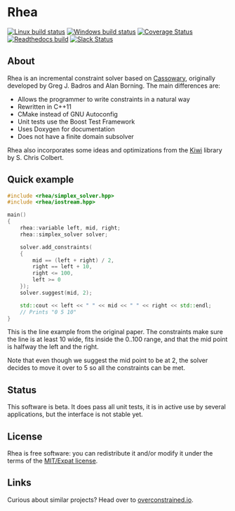 Rhea
====
[![Linux build status](https://travis-ci.org/Nocte-/rhea.png?branch=master)](https://travis-ci.org/Nocte-/rhea) [![Windows build status](https://ci.appveyor.com/api/projects/status/vnt20tikld91en78?svg=true)](https://ci.appveyor.com/project/Nocte-/rhea) [![Coverage Status](https://coveralls.io/repos/Nocte-/rhea/badge.png)](https://coveralls.io/r/Nocte-/rhea) [![Readthedocs build](https://readthedocs.org/projects/rhea/badge/?version=latest)](https://readthedocs.org/projects/rhea/) [![Slack Status](https://overconstrained-slack.herokuapp.com/badge.svg)](https://overconstrained-slack.herokuapp.com)

About
-----
Rhea is an incremental constraint solver based on
[Cassowary](http://www.cs.washington.edu/research/constraints/cassowary),
originally developed by Greg J. Badros and Alan Borning.  The main
differences are:

 * Allows the programmer to write constraints in a natural way
 * Rewritten in C++11
 * CMake instead of GNU Autoconfig
 * Unit tests use the Boost Test Framework
 * Uses Doxygen for documentation
 * Does not have a finite domain subsolver

Rhea also incorporates some ideas and optimizations from the
[Kiwi](https://github.com/nucleic/kiwi) library by S. Chris Colbert.

Quick example
-------------

```c++
#include <rhea/simplex_solver.hpp>
#include <rhea/iostream.hpp>

main()
{
    rhea::variable left, mid, right;
    rhea::simplex_solver solver;

    solver.add_constraints(
    {
        mid == (left + right) / 2,
        right == left + 10,
        right <= 100,
        left >= 0
    });
    solver.suggest(mid, 2);

    std::cout << left << " " << mid << " " << right << std::endl;
    // Prints "0 5 10"
}
```

This is the line example from the original paper.  The constraints make sure
the line is at least 10 wide, fits inside the 0..100 range, and that the mid
point is halfway the left and the right.

Note that even though we suggest the mid point to be at 2, the solver decides
to move it over to 5 so all the constraints can be met.


Status
------
This software is beta.  It does pass all unit tests, it is in active use
by several applications, but the interface is not stable yet.

License
-------
Rhea is free software: you can redistribute it and/or modify it under the
terms of the [MIT/Expat license](https://opensource.org/licenses/MIT).

Links
-----
Curious about similar projects? Head over to [overconstrained.io](http://overconstrained.io).

